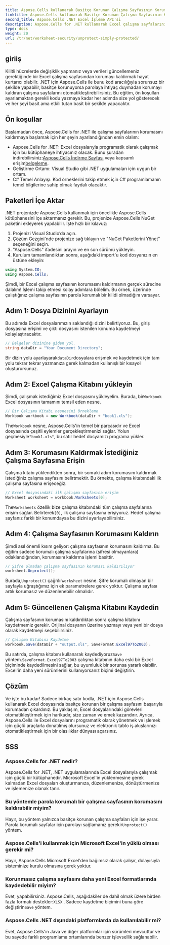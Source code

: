 ```yaml
---
title: Aspose.Cells kullanarak Basitçe Korunan Çalışma Sayfasının Korumasını Kaldırın
linktitle: Aspose.Cells kullanarak Basitçe Korunan Çalışma Sayfasının Korumasını Kaldırın
second_title: Aspose.Cells .NET Excel İşleme API'si
description: Aspose.Cells for .NET kullanarak Excel çalışma sayfalarının korumasını parola olmadan kolayca kaldırın. Kurulumu, kod adımlarını öğrenin ve çıktıyı sorunsuz bir şekilde kaydedin.
type: docs
weight: 20
url: /tr/net/worksheet-security/unprotect-simply-protected/
---
```

## giriiş
Kilitli hücrelerde değişiklik yapmanız veya verileri güncellemeniz gerektiğinde bir Excel çalışma sayfasından korumayı kaldırmak hayat kurtarıcı olabilir. .NET için Aspose.Cells ile bunu kod aracılığıyla sorunsuz bir şekilde yapabilir, basitçe korunuyorsa parolaya ihtiyaç duymadan korumayı kaldıran çalışma sayfalarını otomatikleştirebilirsiniz. Bu eğitim, ön koşulları ayarlamaktan gerekli kodu yazmaya kadar her adımda size yol gösterecek ve her şeyi basit ama etkili tutan basit bir şekilde yapacaktır.
## Ön koşullar
Başlamadan önce, Aspose.Cells for .NET ile çalışma sayfalarının korumasını kaldırmaya başlamak için her şeyin ayarlandığından emin olalım:
-  Aspose.Cells for .NET: Excel dosyalarıyla programatik olarak çalışmak için bu kütüphaneye ihtiyacınız olacak. Bunu şuradan indirebilirsiniz:[Aspose.Cells İndirme Sayfası](https://releases.aspose.com/cells/net/) veya kapsamlı erişim[belgeleme](https://reference.aspose.com/cells/net/).
- Geliştirme Ortamı: Visual Studio gibi .NET uygulamaları için uygun bir ortam.
- C# Temel Anlayışı: Kod örneklerini takip etmek için C# programlamanın temel bilgilerine sahip olmak faydalı olacaktır.
## Paketleri İçe Aktar
.NET projenizde Aspose.Cells kullanmak için öncelikle Aspose.Cells kütüphanesini içe aktarmanız gerekir. Bu, projenize Aspose.Cells NuGet paketini ekleyerek yapılabilir. İşte hızlı bir kılavuz:
1. Projenizi Visual Studio’da açın.
2. Çözüm Gezgini'nde projenize sağ tıklayın ve "NuGet Paketlerini Yönet" seçeneğini seçin.
3. "Aspose.Cells" ifadesini arayın ve en son sürümü yükleyin.
4. Kurulum tamamlandıktan sonra, aşağıdaki import'u kod dosyanızın en üstüne ekleyin:
```csharp
using System.IO;
using Aspose.Cells;
```
Şimdi, bir Excel çalışma sayfasının korumasını kaldırmanın gerçek sürecine dalalım!
İşlemi takip etmesi kolay adımlara bölelim. Bu örnek, üzerinde çalıştığınız çalışma sayfasının parola korumalı bir kilidi olmadığını varsayar.
## Adım 1: Dosya Dizinini Ayarlayın
Bu adımda Excel dosyalarımızın saklandığı dizini belirtiyoruz. Bu, giriş dosyasına erişimi ve çıktı dosyasını istenilen konuma kaydetmeyi kolaylaştıracaktır.
```csharp
// Belgeler dizinine giden yol.
string dataDir = "Your Document Directory";
```
 Bir dizin yolu ayarlayarak`dataDir`dosyalara erişmek ve kaydetmek için tam yolu tekrar tekrar yazmanıza gerek kalmadan kullanışlı bir kısayol oluşturursunuz.
## Adım 2: Excel Çalışma Kitabını yükleyin
 Şimdi, çalışmak istediğimiz Excel dosyasını yükleyelim. Burada, bir`Workbook` Excel dosyasının tamamını temsil eden nesne.
```csharp
// Bir Çalışma Kitabı nesnesini örnekleme
Workbook workbook = new Workbook(dataDir + "book1.xls");
   ```
 The`Workbook` nesne, Aspose.Cells'in temel bir parçasıdır ve Excel dosyasında çeşitli eylemler gerçekleştirmenizi sağlar. Yolun geçmesiyle`"book1.xls"`, bu satır hedef dosyamızı programa yükler.
## Adım 3: Korumasını Kaldırmak İstediğiniz Çalışma Sayfasına Erişin
Çalışma kitabı yüklendikten sonra, bir sonraki adım korumasını kaldırmak istediğiniz çalışma sayfasını belirtmektir. Bu örnekte, çalışma kitabındaki ilk çalışma sayfasına erişeceğiz.
```csharp
// Excel dosyasındaki ilk çalışma sayfasına erişim
Worksheet worksheet = workbook.Worksheets[0];
```
 The`Worksheets` özellik bize çalışma kitabındaki tüm çalışma sayfalarına erişim sağlar. Belirterek`[0]`, ilk çalışma sayfasına erişiyoruz. Hedef çalışma sayfanız farklı bir konumdaysa bu dizini ayarlayabilirsiniz.
## Adım 4: Çalışma Sayfasının Korumasını Kaldırın
Şimdi asıl önemli kısım geliyor: çalışma sayfasının korumasını kaldırma. Bu eğitim sadece korumalı çalışma sayfalarına (şifresi olmayanlara) odaklandığından, korumasını kaldırma işlemi basittir.
```csharp
// Şifre olmadan çalışma sayfasının koruması kaldırılıyor
worksheet.Unprotect();
```
 Burada,`Unprotect()` çağrılır`worksheet` nesne. Şifre korumalı olmayan bir sayfayla uğraştığımız için ek parametrelere gerek yoktur. Çalışma sayfası artık korumasız ve düzenlenebilir olmalıdır.
## Adım 5: Güncellenen Çalışma Kitabını Kaydedin
Çalışma sayfasının korumasını kaldırdıktan sonra çalışma kitabını kaydetmemiz gerekir. Orijinal dosyanın üzerine yazmayı veya yeni bir dosya olarak kaydetmeyi seçebilirsiniz.
```csharp
// Çalışma Kitabını Kaydetme
workbook.Save(dataDir + "output.xls", SaveFormat.Excel97To2003);
```
 Bu satırda, çalışma kitabını kullanarak kaydediyoruz`Save` yöntem.`SaveFormat.Excel97To2003` çalışma kitabının daha eski bir Excel biçiminde kaydedilmesini sağlar, bu uyumluluk bir sorunsa yararlı olabilir. Excel'in daha yeni sürümlerini kullanıyorsanız biçimi değiştirin.
## Çözüm
Ve işte bu kadar! Sadece birkaç satır kodla, .NET için Aspose.Cells kullanarak Excel dosyasında basitçe korunan bir çalışma sayfasını başarıyla korumadan çıkardınız. Bu yaklaşım, Excel dosyalarındaki görevleri otomatikleştirmek için harikadır, size zaman ve emek kazandırır. Ayrıca, Aspose.Cells ile Excel dosyalarını programatik olarak yönetmek ve işlemek için güçlü araçlarla donatılmış olursunuz ve elektronik tablo iş akışlarınızı otomatikleştirmek için bir olasılıklar dünyası açarsınız.
## SSS
### Aspose.Cells for .NET nedir?
Aspose.Cells for .NET, .NET uygulamalarında Excel dosyalarıyla çalışmak için güçlü bir kütüphanedir. Microsoft Excel'in yüklenmesine gerek kalmadan Excel dosyaları oluşturmanıza, düzenlemenize, dönüştürmenize ve işlemenize olanak tanır.
### Bu yöntemle parola korumalı bir çalışma sayfasının korumasını kaldırabilir miyim?
 Hayır, bu yöntem yalnızca basitçe korunan çalışma sayfaları için işe yarar. Parola korumalı sayfalar için parolayı sağlamanız gerekir`Unprotect()` yöntem.
### Aspose.Cells'i kullanmak için Microsoft Excel'in yüklü olması gerekir mi?
Hayır, Aspose.Cells Microsoft Excel'den bağımsız olarak çalışır, dolayısıyla sisteminize kurulu olmasına gerek yoktur.
### Korunmasız çalışma sayfasını daha yeni Excel formatlarında kaydedebilir miyim?
 Evet, yapabilirsiniz. Aspose.Cells, aşağıdakiler de dahil olmak üzere birden fazla formatı destekler:`XLSX` . Sadece kaydetme biçimini buna göre değiştirin`Save` yöntem.
### Aspose.Cells .NET dışındaki platformlarda da kullanılabilir mi?
Evet, Aspose.Cells'in Java ve diğer platformlar için sürümleri mevcuttur ve bu sayede farklı programlama ortamlarında benzer işlevsellik sağlanabilir.
